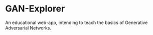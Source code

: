 # GAN-Explorer
An educational web-app, intending to teach the basics of Generative Adversarial Networks.
